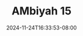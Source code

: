 --- 
title: "AMbiyah 15"
description: "video bokeh AMbiyah 15 doodstream   new"
date: 2024-11-24T16:33:53-08:00
file_code: "z1gweq0rnpvi"
draft: false
cover: "vx6wq84ejfqq5e61.jpg"
tags: ["AMbiyah", "bokep-indo", "bokep-viral", "bokep-ig"]
length: 669
fld_id: "1483132"
foldername: "Ambiyah update"
categories: ["Ambiyah update"]
views: 0
---